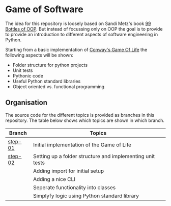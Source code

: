 # Game of Software

The idea for this repository is loosely based on Sandi Metz's book
[99 Bottles of OOP](https://sandimetz.com/99bottles). But instead of focussing only
on OOP the goal is to provide to provide an introduction to different aspects
of software engineering in Python.

Starting from a basic implementation of
[Conway's Game Of Life](https://en.wikipedia.org/wiki/Conway's_Game_of_Life)
the following aspects will be shown:

- Folder structure for python projects
- Unit tests
- Pythonic code
- Useful Python standard libraries
- Object oriented vs. functional programming

## Organisation

The source code for the different topics is provided as branches
in this repository. The table below shows which topics are
shown in which branch.

| Branch                                                                | Topics                                                    |
| --------------------------------------------------------------------- | --------------------------------------------------------- |
| [step-01](https://github.com/ceedee666/game-of-software/tree/step-01) | Initial implementation of the Game of Life                |
| [step-02](https://github.com/ceedee666/game-of-software/tree/step-02) | Setting up a folder structure and implementing unit tests |
|                                                                       | Adding import for initial setup                           |
|                                                                       | Adding a nice CLI                                         |
|                                                                       | Seperate functionality into classes                       |
|                                                                       | Simplyfy logic using Python standard library              |
